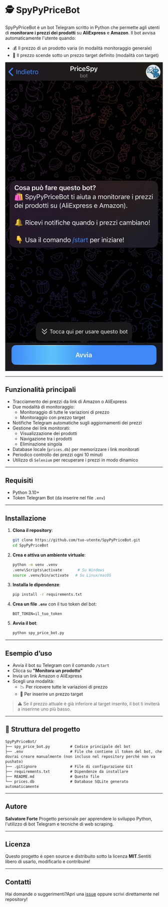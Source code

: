 # 🕵️ SpyPyPriceBot

SpyPyPriceBot è un bot Telegram scritto in Python che permette agli utenti di **monitorare i prezzi dei prodotti** su **AliExpress** e **Amazon**. Il bot avvisa automaticamente l'utente quando:

- 💰 Il prezzo di un prodotto varia (in modalità monitoraggio generale)
- 🎯 Il prezzo scende sotto un prezzo target definito (modalità con target)

![Anteprima del bot](images/Immagine_bot.jpg)

---

##  Funzionalità principali

- Tracciamento dei prezzi da link di Amazon o AliExpress
- Due modalità di monitoraggio:
  - Monitoraggio di tutte le variazioni di prezzo
  - Monitoraggio con prezzo target
- Notifiche Telegram automatiche sugli aggiornamenti dei prezzi
- Gestione dei link monitorati:
  - Visualizzazione dei prodotti
  - Navigazione tra i prodotti
  - Eliminazione singola
- Database locale (`prices.db`) per memorizzare i link monitorati
- Periodico controllo dei prezzi ogni 10 minuti
- Utilizzo di `Selenium` per recuperare i prezzi in modo dinamico

---

##  Requisiti

- Python 3.10+
- Token Telegram Bot (da inserire nel file `.env`)

---

##  Installazione

1. **Clona il repository**:

   ```bash
   git clone https://github.com/tuo-utente/SpyPyPriceBot.git
   cd SpyPyPriceBot
   ```

2. **Crea e attiva un ambiente virtuale**:

   ```bash
   python -m venv .venv
   .venv\Scripts\activate       # Su Windows
   source .venv/bin/activate   # Su Linux/macOS
   ```

3. **Installa le dipendenze**:

   ```bash
   pip install -r requirements.txt
   ```

4. **Crea un file `.env`** con il tuo token del bot:

   ```env
   BOT_TOKEN=il_tuo_token
   ```

5. **Avvia il bot**:

   ```bash
   python spy_price_bot.py
   ```

---

##  Esempio d’uso

- Avvia il bot su Telegram con il comando `/start`
- Clicca su **"Monitora un prodotto"**
- Invia un link Amazon o AliExpress
- Scegli una modalità:
  - 📉 Per ricevere tutte le variazioni di prezzo
  - 🎯 Per inserire un prezzo target

> ⚠️ Se il prezzo attuale è già inferiore al target inserito, il bot ti inviterà a inserirne uno più basso.

---

## 📂 Struttura del progetto

```
SpyPyPriceBot/
├── spy_price_bot.py         # Codice principale del bot
├── .env                     # File che contiene il token del bot, che dovrai creare manualmente (non incluso nel repository perché non va pushato)
├── .gitignore               # File di configurazione Git
├── requirements.txt         # Dipendenze da installare
├── README.md                # Questo file
└── prices.db                # Database SQLite generato automaticamente
```


---

##  Autore

**Salvatore Forte** Progetto personale per apprendere lo sviluppo Python, l'utilizzo di bot Telegram e tecniche di web scraping.

---

##  Licenza

Questo progetto è open source e distribuito sotto la licenza **MIT**.Sentiti libero di usarlo, modificarlo e contribuire!

---

##  Contatti

Hai domande o suggerimenti?Apri una [issue](https://github.com/tuo-utente/SpyPyPriceBot/issues) oppure scrivi direttamente nel repository!


